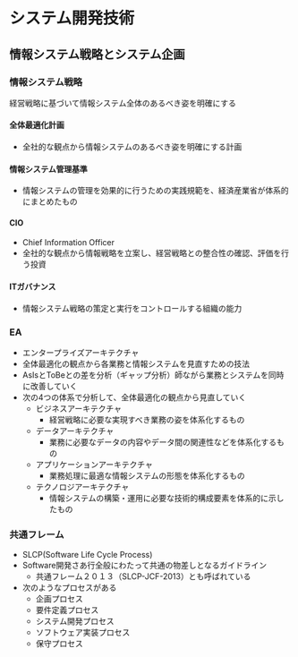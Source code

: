 # システム開発技術

## 情報システム戦略とシステム企画

### 情報システム戦略
経営戦略に基づいて情報システム全体のあるべき姿を明確にする

#### 全体最適化計画
- 全社的な観点から情報システムのあるべき姿を明確にする計画

#### 情報システム管理基準
- 情報システムの管理を効果的に行うための実践規範を、経済産業省が体系的にまとめたもの

#### CIO
- Chief Information Officer
- 全社的な観点から情報戦略を立案し、経営戦略との整合性の確認、評価を行う投資

#### ITガバナンス
- 情報システム戦略の策定と実行をコントロールする組織の能力

### EA
- エンタープライズアーキテクチャ
- 全体最適化の観点から各業務と情報システムを見直すための技法
- AsIsとToBeとの差を分析（ギャップ分析）師ながら業務とシステムを同時に改善していく
- 次の4つの体系で分析して、全体最適化の観点から見直していく
  - ビジネスアーキテクチャ
    - 経営戦略に必要な実現すべき業務の姿を体系化するもの
  - データアーキテクチャ
    - 業務に必要なデータの内容やデータ間の関連性などを体系化するもの
  - アプリケーションアーキテクチャ
    - 業務処理に最適な情報システムの形態を体系化するもの
  - テクノロジアーキテクチャ
    - 情報システムの構築・運用に必要な技術的構成要素を体系的に示したもの

### 共通フレーム
- SLCP(Software Life Cycle Process)
- Software開発さあ行全般にわたって共通の物差しとなるガイドライン
  - 共通フレーム２０１３（SLCP-JCF-2013）とも呼ばれている
- 次のようなプロセスがある
  - 企画プロセス
  - 要件定義プロセス
  - システム開発プロセス
  - ソフトウェア実装プロセス
  - 保守プロセス

### 
